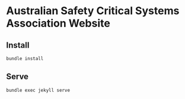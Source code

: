 # Australian Safety Critical Systems Association Website

## Install
    bundle install

## Serve
    bundle exec jekyll serve

